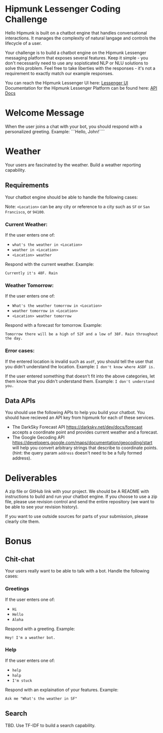 # Hipmunk Lessenger Coding Challenge

Hello Hipmunk is built on a chatbot engine that handles conversational interactions. It manages the complexity of natural langage and controls the lifecycle of a user.

Your challenge is to build a chatbot engine on the Hipmunk Lessenger messaging platform that exposes several features. Keep it simple - you don't necessarily need to use any sopisticated NLP or NLU solutions to solve this problem. Feel free to take liberties with the responses - it's not a requirement to exactly match our example responses.

You can reach the Hipmunk Lessenger UI here: [Lessenger UI](https://www.hipmunk.com/jobs/hello/lessenger)
Documentation for the Hipmunk Lessenger Platform can be found here: [API Docs](api.md)

# Welcome Message

When the user joins a chat with your bot, you should respond with a personalized greeting. Example:
```Hello, John!````

# Weather
Your users are fascinated by the weather. Build a weather reporting capability.

## Requirements
Your chatbot engine should be able to handle the following cases:

Note: `<Location>` can be any city or reference to a city such as `SF` or `San Francisco`, or `94100`.

### Current Weather:
If the user enters one of:
* `what's the weather in <Location>`
* `weather in <Location>`
* `<Location> weather`

Respond with the current weather. Example:
```
Currently it's 48F. Rain
```

### Weather Tomorrow:
If the user enters one of:

* `What's the weather tomorrow in <Location>`
* `weather tomorrow in <Location>`
* `<Location> weather tomorrow`

Respond with a forecast for tomorrow. Example:
```
Tomorrow there will be a high of 52F and a low of 38F. Rain throughout the day.
```


### Error cases:
If the entered location is invalid such as `asdf`, you should tell the user that you didn't understand the location. Example:
```I don't know where ASDF is.```

If the user entered something that doesn't fit into the above categories, let them know that you didn't understand them. Example:
```I don't understand you.```

## Data APIs
You should use the following APIs to help you build your chatbot. You should have recieved an API key from hipmunk for each of these services.

* The DarkSky Forecast API https://darksky.net/dev/docs/forecast accepts a coordinate point and provides current weather and a forecast.
* The Google Gecoding API https://developers.google.com/maps/documentation/geocoding/start will help you convert arbitrary strings that describe to coordinate points. (hint: the query param `address` doesn't need to be a fully formed address).

# Deliverables
A zip file or GitHub link with your project. We should be A README with instructions to build and run your chatbot engine. If you choose to use a zip file, please use revision control and send the entire repository (we want to be able to see your revision history).

If you want to use outside sources for parts of your submission, please clearly cite them.

# Bonus
## Chit-chat
Your users really want to be able to talk with a bot. Handle the following cases:

### Greetings
If the user enters one of:

* `Hi`
* `Hello`
* `Aloha`

Respond with a greeting. Example:
```
Hey! I'm a weather bot.
```

### Help
If the user enters one of:

* `help`
* `halp`
* `I'm stuck`

Respond with an explaination of your features. Example:
```
Ask me "What's the weather in SF"
```

## Search
TBD. Use TF-IDF to build a search capability.
